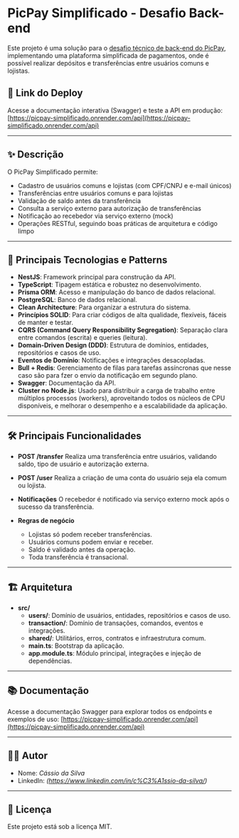 # PicPay Simplificado - Desafio Back-end

Este projeto é uma solução para o [desafio técnico de back-end do PicPay](https://github.com/PicPay/picpay-desafio-backend), implementando uma plataforma simplificada de pagamentos, onde é possível realizar depósitos e transferências entre usuários comuns e lojistas.

## 🔗 Link do Deploy

Acesse a documentação interativa (Swagger) e teste a API em produção:
[https://picpay-simplificado.onrender.com/api](https://picpay-simplificado.onrender.com/api)

---

## ✨ Descrição

O PicPay Simplificado permite:

- Cadastro de usuários comuns e lojistas (com CPF/CNPJ e e-mail únicos)
- Transferências entre usuários comuns e para lojistas
- Validação de saldo antes da transferência
- Consulta a serviço externo para autorização de transferências
- Notificação ao recebedor via serviço externo (mock)
- Operações RESTful, seguindo boas práticas de arquitetura e código limpo

---

## 🚀 Principais Tecnologias e Patterns

- **NestJS**: Framework principal para construção da API.
- **TypeScript**: Tipagem estática e robustez no desenvolvimento.
- **Prisma ORM**: Acesso e manipulação do banco de dados relacional.
- **PostgreSQL**: Banco de dados relacional.
- **Clean Architecture**: Para organizar a estrutura do sistema.
- **Princípios SOLID**: Para criar códigos de alta qualidade, flexíveis, fáceis de manter e testar.
- **CQRS (Command Query Responsibility Segregation)**: Separação clara entre comandos (escrita) e queries (leitura).
- **Domain-Driven Design (DDD)**: Estrutura de domínios, entidades, repositórios e casos de uso.
- **Eventos de Domínio**: Notificações e integrações desacopladas.
- **Bull + Redis**: Gerenciamento de filas para tarefas assíncronas que nesse caso são para fzer o envio da notificação em segundo plano.
- **Swagger**: Documentação da API.
- **Cluster no Node.js**: Usado para distribuir a carga de trabalho entre múltiplos processos (workers), aproveitando todos os núcleos de CPU disponíveis, e melhorar o desempenho e a escalabilidade da aplicação.

---

## 🛠️ Principais Funcionalidades

- **POST /transfer**
  Realiza uma transferência entre usuários, validando saldo, tipo de usuário e autorização externa.

- **POST /user**
  Realiza a criação de uma conta do usuário seja ela comum ou lojista.

- **Notificações**
  O recebedor é notificado via serviço externo mock após o sucesso da transferência.

- **Regras de negócio**
  - Lojistas só podem receber transferências.
  - Usuários comuns podem enviar e receber.
  - Saldo é validado antes da operação.
  - Toda transferência é transacional.

---

## 🏗️ Arquitetura

- **src/**
  - **users/**: Domínio de usuários, entidades, repositórios e casos de uso.
  - **transaction/**: Domínio de transações, comandos, eventos e integrações.
  - **shared/**: Utilitários, erros, contratos e infraestrutura comum.
  - **main.ts**: Bootstrap da aplicação.
  - **app.module.ts**: Módulo principal, integrações e injeção de dependências.

---

## 📚 Documentação

Acesse a documentação Swagger para explorar todos os endpoints e exemplos de uso:
[https://picpay-simplificado.onrender.com/api](https://picpay-simplificado.onrender.com/api)

---

## 👨‍💻 Autor

- Nome: _Cássio da Silva_
- LinkedIn: _(https://www.linkedin.com/in/c%C3%A1ssio-da-silva/)_

---

## 📝 Licença

Este projeto está sob a licença MIT.
